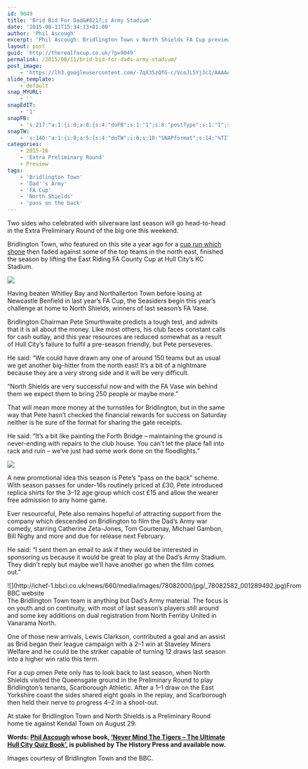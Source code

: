 ```yaml
---
id: 9049
title: 'Brid Bid For Dad&#8217;s Army Stadium'
date: '2015-08-11T15:34:13+01:00'
author: 'Phil Ascough'
excerpt: 'Phil Ascough: Bridlington Town v North Shields FA Cup preview, ''Dads Army'' Stadium and a novel season ticket idea.'
layout: post
guid: 'http://therealfacup.co.uk/?p=9049'
permalink: /2015/08/11/brid-bid-for-dads-army-stadium/
post_image:
    - 'https://lh3.googleusercontent.com/-7qX35zQfG-c/VcoJL5YjJcI/AAAAAAAAFKQ/60UIo9BamKs/s720-Ic42/image1.jpg'
slide_template:
    - default
snap_MYURL:
    - ''
snapEdIT:
    - '1'
snapFB:
    - 's:217:"a:1:{i:0;a:8:{s:4:"doFB";s:1:"1";s:8:"postType";s:1:"I";s:10:"AttachPost";s:1:"2";s:10:"SNAPformat";s:15:"%EXCERPT% %URL%";s:9:"isAutoImg";s:1:"A";s:8:"imgToUse";s:0:"";s:9:"isAutoURL";s:1:"A";s:8:"urlToUse";s:0:"";}}";'
snapTW:
    - 's:140:"a:1:{i:0;a:5:{s:4:"doTW";i:0;s:10:"SNAPformat";s:14:"%TITLE% %SURL%";s:8:"attchImg";s:1:"0";s:9:"isAutoImg";s:1:"A";s:8:"imgToUse";s:0:"";}}";'
categories:
    - 2015-16
    - 'Extra Preliminary Round'
    - Preview
tags:
    - 'Bridlington Town'
    - 'Dad''s Army'
    - 'FA Cup'
    - 'North Shields'
    - 'pass on the back'
---
```


Two sides who celebrated with silverware last season will go head-to-head in the Extra Preliminary Round of the big one this weekend.

Bridlington Town, who featured on this site a year ago for a [cup run which shone](http://therealfacup.co.uk/2014/09/02/the-thoughts-of-chairman-pete/) then faded against some of the top teams in the north east, finished the season by lifting the East Riding FA County Cup at Hull City’s KC Stadium.

![](https://lh3.googleusercontent.com/-7qX35zQfG-c/VcoJL5YjJcI/AAAAAAAAFKQ/60UIo9BamKs/s720-Ic42/image1.jpg)

Having beaten Whitley Bay and Northallerton Town before losing at Newcastle Benfield in last year’s FA Cup, the Seasiders begin this year’s challenge at home to North Shields, winners of last season’s FA Vase.

Bridlington Chairman Pete Smurthwaite predicts a tough test, and admits that it is all about the money. Like most others, his club faces constant calls for cash outlay, and this year resources are reduced somewhat as a result of Hull City’s failure to fulfil a pre-season friendly, but Pete perseveres.

He said: “We could have drawn any one of around 150 teams but as usual we get another big-hitter from the north east! It’s a bit of a nightmare because they are a very strong side and it will be very difficult.

“North Shields are very successful now and with the FA Vase win behind them we expect them to bring 250 people or maybe more.”

That will mean more money at the turnstiles for Bridlington, but in the same way that Pete hasn’t checked the financial rewards for success on Saturday neither is he sure of the format for sharing the gate receipts.

He said: “It’s a bit like painting the Forth Bridge – maintaining the ground is never-ending with repairs to the club house. You can’t let the place fall into rack and ruin – we’ve just had some work done on the floodlights.”

![](https://lh3.googleusercontent.com/-sLJUcq93dfI/VcoJL8ouO4I/AAAAAAAAFKU/jlLIRwdDyLY/s720-Ic42/image3.jpg)

A new promotional idea this season is Pete’s “pass on the back” scheme. With season passes for under-16s routinely priced at £30, Pete introduced replica shirts for the 3–12 age group which cost £15 and allow the wearer free admission to any home game.

Ever resourceful, Pete also remains hopeful of attracting support from the company which descended on Bridlington to film the Dad’s Army war comedy, starring Catherine Zeta-Jones, Tom Courtenay, Michael Gambon, Bill Nighy and more and due for release next February.

He said: “I sent them an email to ask if they would be interested in sponsoring us because it would be great to play at the Dad’s Army Stadium. They didn’t reply but maybe we’ll have another go when the film comes out.”

<div class="wp-caption alignnone" style="width: 670px">![](http://ichef-1.bbci.co.uk/news/660/media/images/78082000/jpg/_78082582_001289492.jpg)From BBC website

</div>The Bridlington Town team is anything but Dad’s Army material. The focus is on youth and on continuity, with most of last season’s players still around and some key additions on dual registration from North Ferriby United in Vanarama North.

One of those new arrivals, Lewis Clarkson, contributed a goal and an assist as Brid began their league campaign with a 2–1 win at Staveley Miners Welfare and he could be the striker capable of turning 12 draws last season into a higher win ratio this term.

For a cup omen Pete only has to look back to last season, when North Shields visited the Queensgate ground in the Preliminary Round to play Bridlington’s tenants, Scarborough Athletic. After a 1–1 draw on the East Yorkshire coast the sides shared eight goals in the replay, and Scarborough then held their nerve to progress 4–2 in a shoot-out.

At stake for Bridlington Town and North Shields is a Preliminary Round home tie against Kendal Town on August 29.

**Words: [Phil Ascough](https://twitter.com/audaciouschip) whose book, [‘Never Mind The Tigers – The Ultimate Hull City Quiz Book’](http://www.amazon.co.uk/Never-Mind-Tigers-Ultimate-Hull/dp/0752497642), is published by The History Press and available now.**

Images courtesy of Bridlington Town and the BBC.
